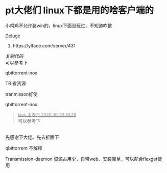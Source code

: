 # pt大佬们 linux下都是用的啥客户端的


<img src="static/image/smiley/default/lol.gif" smilieid="12" border="0" alt="" /> <br />
小鸡鸡不允许装win的，linux下面没玩过，不知道咋整<img id="aimg_oCHUl" onclick="zoom(this, this.src, 0, 0, 0)" class="zoom" src="https://cdn.jsdelivr.net/gh/hishis/forum-master/public/images/patch.gif" onmouseover="img_onmouseoverfunc(this)" onload="thumbImg(this)" border="0" alt="" />

Deluge

<div class="blockcode"><div id="code_Tpp"><ol><li>https://ylface.com/server/431</ol></div><em onclick="copycode($('code_Tpp'));">复制代码</em></div>可以参考下

qbittorrent-nox

TR 省资源

tranmisson好使

qbittorrent-nox

<div class="quote"><blockquote><font size="2"><a href="https://www.hostloc.com/forum.php?mod=redirect&amp;goto=findpost&amp;pid=9342729&amp;ptid=757734" target="_blank"><font color="#999999">laon 发表于 2020-10-23 19:26</font></a></font><br />
可以参考下</blockquote></div><br />
先感谢下大佬。先去折腾下<img id="aimg_vuGo3" onclick="zoom(this, this.src, 0, 0, 0)" class="zoom" src="https://cdn.jsdelivr.net/gh/hishis/forum-master/public/images/patch.gif" onmouseover="img_onmouseoverfunc(this)" onload="thumbImg(this)" border="0" alt="" />

qbittorrent 不解释

Transmission-daemon 资源占用少，自带web，安装简单，可以配合flexget使用
